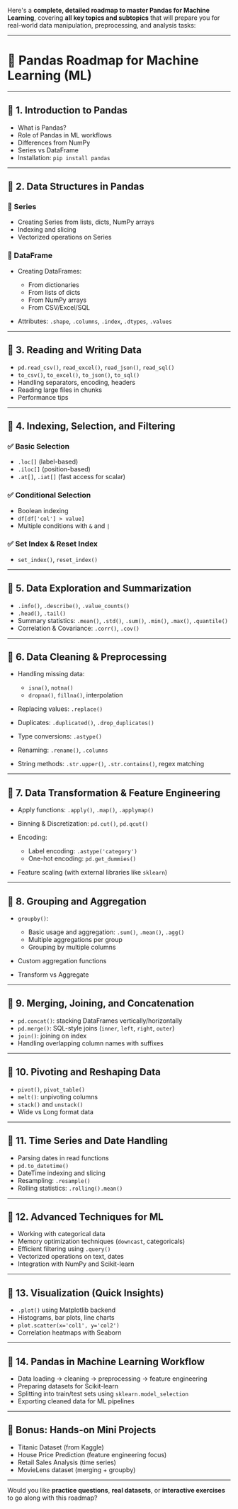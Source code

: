 Here's a **complete, detailed roadmap to master Pandas for Machine Learning**, covering **all key topics and subtopics** that will prepare you for real-world data manipulation, preprocessing, and analysis tasks:

---

# 🧠 **Pandas Roadmap for Machine Learning (ML)**

---

## 🔹 1. **Introduction to Pandas**

* What is Pandas?
* Role of Pandas in ML workflows
* Differences from NumPy
* Series vs DataFrame
* Installation: `pip install pandas`

---

## 🔹 2. **Data Structures in Pandas**

### 📌 Series

* Creating Series from lists, dicts, NumPy arrays
* Indexing and slicing
* Vectorized operations on Series

### 📌 DataFrame

* Creating DataFrames:

  * From dictionaries
  * From lists of dicts
  * From NumPy arrays
  * From CSV/Excel/SQL
* Attributes: `.shape`, `.columns`, `.index`, `.dtypes`, `.values`

---

## 🔹 3. **Reading and Writing Data**

* `pd.read_csv()`, `read_excel()`, `read_json()`, `read_sql()`
* `to_csv()`, `to_excel()`, `to_json()`, `to_sql()`
* Handling separators, encoding, headers
* Reading large files in chunks
* Performance tips

---

## 🔹 4. **Indexing, Selection, and Filtering**

### ✅ Basic Selection

* `.loc[]` (label-based)
* `.iloc[]` (position-based)
* `.at[]`, `.iat[]` (fast access for scalar)

### ✅ Conditional Selection

* Boolean indexing
* `df[df['col'] > value]`
* Multiple conditions with `&` and `|`

### ✅ Set Index & Reset Index

* `set_index()`, `reset_index()`

---

## 🔹 5. **Data Exploration and Summarization**

* `.info()`, `.describe()`, `.value_counts()`
* `.head()`, `.tail()`
* Summary statistics: `.mean()`, `.std()`, `.sum()`, `.min()`, `.max()`, `.quantile()`
* Correlation & Covariance: `.corr()`, `.cov()`

---

## 🔹 6. **Data Cleaning & Preprocessing**

* Handling missing data:

  * `isna()`, `notna()`
  * `dropna()`, `fillna()`, interpolation
* Replacing values: `.replace()`
* Duplicates: `.duplicated()`, `.drop_duplicates()`
* Type conversions: `.astype()`
* Renaming: `.rename()`, `.columns`
* String methods: `.str.upper()`, `.str.contains()`, regex matching

---

## 🔹 7. **Data Transformation & Feature Engineering**

* Apply functions: `.apply()`, `.map()`, `.applymap()`
* Binning & Discretization: `pd.cut()`, `pd.qcut()`
* Encoding:

  * Label encoding: `.astype('category')`
  * One-hot encoding: `pd.get_dummies()`
* Feature scaling (with external libraries like `sklearn`)

---

## 🔹 8. **Grouping and Aggregation**

* `groupby()`:

  * Basic usage and aggregation: `.sum()`, `.mean()`, `.agg()`
  * Multiple aggregations per group
  * Grouping by multiple columns
* Custom aggregation functions
* Transform vs Aggregate

---

## 🔹 9. **Merging, Joining, and Concatenation**

* `pd.concat()`: stacking DataFrames vertically/horizontally
* `pd.merge()`: SQL-style joins (`inner`, `left`, `right`, `outer`)
* `join()`: joining on index
* Handling overlapping column names with suffixes

---

## 🔹 10. **Pivoting and Reshaping Data**

* `pivot()`, `pivot_table()`
* `melt()`: unpivoting columns
* `stack()` and `unstack()`
* Wide vs Long format data

---

## 🔹 11. **Time Series and Date Handling**

* Parsing dates in read functions
* `pd.to_datetime()`
* DateTime indexing and slicing
* Resampling: `.resample()`
* Rolling statistics: `.rolling().mean()`

---

## 🔹 12. **Advanced Techniques for ML**

* Working with categorical data
* Memory optimization techniques (`downcast`, categoricals)
* Efficient filtering using `.query()`
* Vectorized operations on text, dates
* Integration with NumPy and Scikit-learn

---

## 🔹 13. **Visualization (Quick Insights)**

* `.plot()` using Matplotlib backend
* Histograms, bar plots, line charts
* `plot.scatter(x='col1', y='col2')`
* Correlation heatmaps with Seaborn

---

## 🔹 14. **Pandas in Machine Learning Workflow**

* Data loading → cleaning → preprocessing → feature engineering
* Preparing datasets for Scikit-learn
* Splitting into train/test sets using `sklearn.model_selection`
* Exporting cleaned data for ML pipelines

---

## 🚀 Bonus: Hands-on Mini Projects

* Titanic Dataset (from Kaggle)
* House Price Prediction (feature engineering focus)
* Retail Sales Analysis (time series)
* MovieLens dataset (merging + groupby)

---

Would you like **practice questions**, **real datasets**, or **interactive exercises** to go along with this roadmap?
